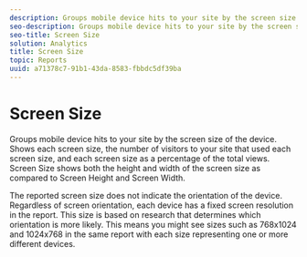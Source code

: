```yaml
---
description: Groups mobile device hits to your site by the screen size of the device. Shows each screen size, the number of visitors to your site that used each screen size, and each screen size as a percentage of the total views. Screen Size shows both the height and width of the screen size as compared to Screen Height and Screen Width.
seo-description: Groups mobile device hits to your site by the screen size of the device. Shows each screen size, the number of visitors to your site that used each screen size, and each screen size as a percentage of the total views. Screen Size shows both the height and width of the screen size as compared to Screen Height and Screen Width.
seo-title: Screen Size
solution: Analytics
title: Screen Size
topic: Reports
uuid: a71378c7-91b1-43da-8583-fbbdc5df39ba
---
```


# Screen Size

Groups mobile device hits to your site by the screen size of the device. Shows each screen size, the number of visitors to your site that used each screen size, and each screen size as a percentage of the total views. Screen Size shows both the height and width of the screen size as compared to Screen Height and Screen Width.

The reported screen size does not indicate the orientation of the device. Regardless of screen orientation, each device has a fixed screen resolution in the report. This size is based on research that determines which orientation is more likely. This means you might see sizes such as 768x1024 and 1024x768 in the same report with each size representing one or more different devices.
